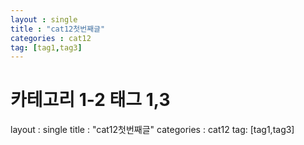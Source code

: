```yaml
---
layout : single
title : "cat12첫번째글"
categories : cat12
tag: [tag1,tag3]
---
```


# 카테고리 1-2 태그 1,3

layout : single
title : "cat12첫번째글"
categories : cat12
tag: [tag1,tag3]
